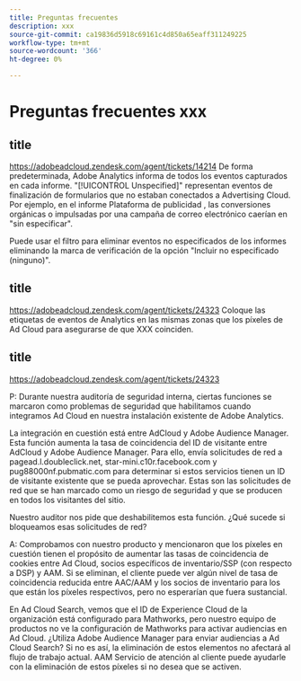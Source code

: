 ```yaml
---
title: Preguntas frecuentes
description: xxx
source-git-commit: ca19836d5918c69161c4d850a65eaff311249225
workflow-type: tm+mt
source-wordcount: '366'
ht-degree: 0%

---
```


# Preguntas frecuentes xxx

## title

https://adobeadcloud.zendesk.com/agent/tickets/14214 De forma predeterminada, Adobe Analytics informa de todos los eventos capturados en cada informe. &quot;[!UICONTROL Unspecified]&quot; representan eventos de finalización de formularios que no estaban conectados a Advertising Cloud. Por ejemplo, en el informe Plataforma de publicidad , las conversiones orgánicas o impulsadas por una campaña de correo electrónico caerían en &quot;sin especificar&quot;.

Puede usar el filtro para eliminar eventos no especificados de los informes eliminando la marca de verificación de la opción &quot;Incluir no especificado (ninguno)&quot;. <!-- Not sure if this is in DSP or in Analytics Workspace -->

## title

https://adobeadcloud.zendesk.com/agent/tickets/24323 Coloque las etiquetas de eventos de Analytics en las mismas zonas que los píxeles de Ad Cloud para asegurarse de que XXX coinciden.

## title

https://adobeadcloud.zendesk.com/agent/tickets/24323

P: Durante nuestra auditoría de seguridad interna, ciertas funciones se marcaron como problemas de seguridad que habilitamos cuando integramos Ad Cloud en nuestra instalación existente de Adobe Analytics.

La integración en cuestión está entre AdCloud y Adobe Audience Manager. Esta función aumenta la tasa de coincidencia del ID de visitante entre AdCloud y Adobe Audience Manager. Para ello, envía solicitudes de red a pagead.l.doubleclick.net, star-mini.c10r.facebook.com y pug88000nf.pubmatic.com para determinar si estos servicios tienen un ID de visitante existente que se pueda aprovechar. Estas son las solicitudes de red que se han marcado como un riesgo de seguridad y que se producen en todos los visitantes del sitio.

Nuestro auditor nos pide que deshabilitemos esta función. ¿Qué sucede si bloqueamos esas solicitudes de red?

A: Comprobamos con nuestro producto y mencionaron que los píxeles en cuestión tienen el propósito de aumentar las tasas de coincidencia de cookies entre Ad Cloud, socios específicos de inventario/SSP (con respecto a DSP) y AAM.  Si se eliminan, el cliente puede ver algún nivel de tasa de coincidencia reducida entre AAC/AAM y los socios de inventario para los que están los píxeles respectivos, pero no esperarían que fuera sustancial.

En Ad Cloud Search, vemos que el ID de Experience Cloud de la organización está configurado para Mathworks, pero nuestro equipo de productos no ve la configuración de Mathworks para activar audiencias en Ad Cloud. ¿Utiliza Adobe Audience Manager para enviar audiencias a Ad Cloud Search? Si no es así, la eliminación de estos elementos no afectará al flujo de trabajo actual. AAM Servicio de atención al cliente puede ayudarle con la eliminación de estos píxeles si no desea que se activen.

